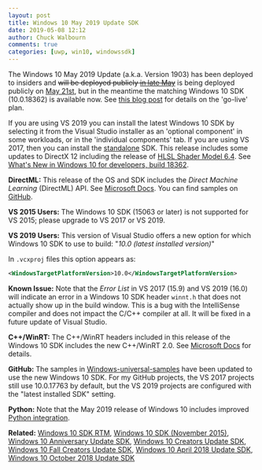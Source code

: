 ```yaml
---
layout: post
title: Windows 10 May 2019 Update SDK
date: 2019-05-08 12:12
author: Chuck Walbourn
comments: true
categories: [uwp, win10, windowssdk]
---
```


The Windows 10 May 2019 Update (a.k.a. Version 1903) has been deployed to insiders and <strike>will be deployed publicly <a href="https://blogs.windows.com/windowsexperience/2019/04/04/improving-the-windows-10-update-experience-with-control-quality-and-transparency/">in late May</a></strike> is being deployed publicly on [May 21st](https://blogs.windows.com/windowsexperience/2019/05/21/how-to-get-the-windows-10-may-2019-update/), but in the meantime the matching Windows 10 SDK (10.0.18362) is available now. See [this blog post](https://blogs.windows.com/buildingapps/2019/04/18/start-developing-on-windows-10-may-2019-update-today) for details on the 'go-live' plan.
<!--more-->

If you are using VS 2019 you can install the latest Windows 10 SDK by selecting it from the Visual Studio installer as an 'optional component' in some workloads, or in the 'individual components' tab. If you are using VS 2017, then you can install the [standalone](https://developer.microsoft.com/en-US/windows/downloads/windows-10-sdk) SDK. This release includes some updates to DirectX 12 including the release of [HLSL Shader Model 6.4](https://docs.microsoft.com/en-us/windows/desktop/direct3dhlsl/hlsl-shader-model-6-4-features-for-direct3d-12). See [What's New in Windows 10 for developers, build 18362](https://docs.microsoft.com/en-us/windows/uwp/whats-new/windows-10-build-18362).

**DirectML:** This release of the OS and SDK includes the _Direct Machine Learning_ (DirectML) API. See [Microsoft Docs](https://docs.microsoft.com/en-us/windows/desktop/direct3d12/dml). You can find samples on [GitHub](https://github.com/Microsoft/DirectML-Samples).

**VS 2015 Users:** The Windows 10 SDK (15063 or later) is not supported for VS 2015; please upgrade to VS 2017 or VS 2019.

**VS 2019 Users:** This version of Visual Studio offers a new option for which Windows 10 SDK to use to build: "*10.0 (latest installed version)*"

In ``.vcxproj`` files this option appears as:

```xml
<WindowsTargetPlatformVersion>10.0</WindowsTargetPlatformVersion>
```

**Known Issue:** Note that the *Error List* in VS 2017 (15.9) and VS 2019 (16.0) will indicate an error in a  Windows 10 SDK header ``winnt.h`` that does not actually show up in the build window. This is a bug with the IntelliSense compiler and does not impact the C/C++ compiler at all. It will be fixed in a future update of Visual Studio.

**C++/WinRT:** The C++/WinRT headers included in this release of the Windows 10 SDK includes the new C++/WinRT 2.0. See [Microsoft Docs](https://docs.microsoft.com/en-us/windows/uwp/cpp-and-winrt-apis/news) for details.

**GitHub:** The samples in [Windows-universal-samples](https://github.com/microsoft/Windows-universal-samples/) have been updated to use the new Windows 10 SDK. For my GitHub projects, the VS 2017 projects still use 10.0.17763 by default, but the VS 2019 projects are configured with the "latest installed SDK" setting.

**Python:** Note that the May 2019 release of Windows 10 includes improved [Python integration](https://devblogs.microsoft.com/python/python-in-the-windows-10-may-2019-update/).

<b>Related:</b> <a href="https://walbourn.github.io/windows-10-sdk-rtm/">Windows 10 SDK RTM</a>, <a href="https://walbourn.github.io/windows-10-sdk-november-2015/">Windows 10 SDK (November 2015)</a>, <a href="https://walbourn.github.io/windows-10-anniversary-update-sdk/">Windows 10 Anniversary Update SDK</a>, <a href="https://walbourn.github.io/windows-10-creators-update-sdk/">Windows 10 Creators Update SDK</a>, <a href="https://walbourn.github.io/windows-10-fall-creators-update-sdk/">Windows 10 Fall Creators Update SDK</a>, <a href="https://walbourn.github.io/windows-10-april-2018-update-sdk/">Windows 10 April 2018 Update SDK</a>, <a href="https://walbourn.github.io/windows-10-october-2018-update/">Windows 10 October 2018 Update SDK</a>
